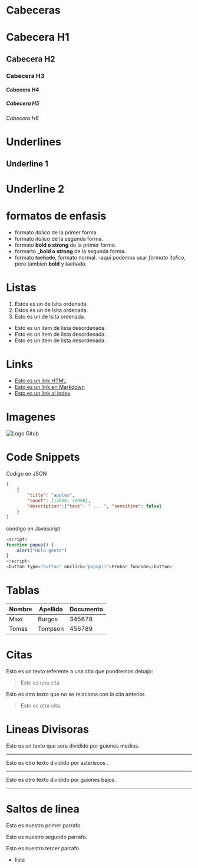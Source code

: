  # Cabeceras
 # Cabecera H1
 ## Cabecera H2
 ### Cabecera H3
 #### Cabecera H4
 ##### Cabecera H5
 ###### Cabecera H6
 
 # Underlines
 Underline 1
 -----------

 Underline 2 
 ===========

# formatos de enfasis
 - formato *italica* de la primer forma.
 - formato _italica_ de la segunda forma.
 - formato **bold o strong** de la primer forma.
 - formarto ___bold o strong__ de la segunda forma.
 - formato ~~tachado~~, formato normal.
 -aqui podemos usar *formato italico*, pero tambien **bold** y ~~tachado~~.

 # Listas
 1. Estos es un  de lsita ordenada.
 2. Estos es un  de lsita ordenada.
 3. Esto es  un  de lsita ordenada. 
 - Esto es un item de lista desordenada.
 - Esto es un item de lista desordenada.
 - Esto es un item de lista desordenada.

 # Links
- <a href="http://www.google.com">Esto es un link HTML</a>
- [Esto es un link en Markdown](http://www.google.com)
- [Esto es un link al index](index.html)

# Imagenes
![Logo Gitub](https://icon-icons.com/es/icono/github-original-la-marca-logotipo/146506)

# Code Snippets
Codigo en JSON
```JSON
[
    {
        "title": "apples",
        "count": [12000, 20000],
        "description":{"text": " ... ", "sensitive": false}
    }
]

```
coodigo en Javascript
```Javascript
<script>
function popup() {
    alert("Hola gente")
}
</script>
<button type="button" onclick="popup()">Probar función</button>
```

# Tablas
| Nombre | Apellido | Documento |
| ------ | -------- | --------- |
| Maxi   | Burgos   | 345678    |
| Tomas  | Tompson  | 456789    |

# Citas
Esto es un texto referente a una cita que pondremos debajo:
> Esto es una cita.

Esto es otro texto que no se relaciona con la cita anterior.
> Esto es otra cita.

# Lineas Divisoras
Esto es un texto que sera dividido por guiones medios.

---
Esto es otro texto dividido por asteriscos .

***
Esto es otro texto dividido por guiones bajos.

___

# Saltos de linea
Esto es nuestro primer parrafo.

Esto es nuestro segundo parrafo.

Esto es nuestro tercer  parrafo.
- lista
